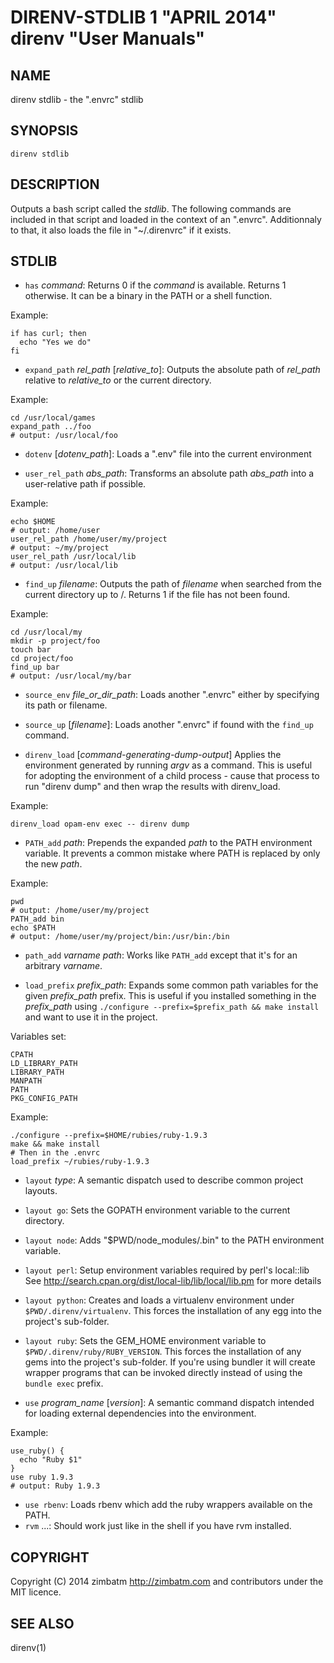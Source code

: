 DIRENV-STDLIB 1 "APRIL 2014" direnv "User Manuals"
==================================================

NAME
----

direnv stdlib - the ".envrc" stdlib

SYNOPSIS
--------

`direnv stdlib`

DESCRIPTION
-----------

Outputs a bash script called the *stdlib*. The following commands are included in that script and loaded in the context of an ".envrc". Additionnaly to that, it also loads the file in "~/.direnvrc" if it exists.

STDLIB
------

* `has` *command*:
    Returns 0 if the *command* is available. Returns 1 otherwise. It can be a binary in the PATH or a shell function.

Example:

    if has curl; then
      echo "Yes we do"
    fi

* `expand_path` *rel_path* [*relative_to*]:
    Outputs the absolute path of *rel_path* relative to *relative_to* or the current directory.

Example:

    cd /usr/local/games
    expand_path ../foo
    # output: /usr/local/foo

* `dotenv` [*dotenv_path*]:
    Loads a ".env" file into the current environment

* `user_rel_path` *abs_path*:
    Transforms an absolute path *abs_path* into a user-relative path if possible.

Example:

    echo $HOME
    # output: /home/user
    user_rel_path /home/user/my/project
    # output: ~/my/project
    user_rel_path /usr/local/lib
    # output: /usr/local/lib

* `find_up` *filename*:
    Outputs the path of *filename* when searched from the current directory up to /. Returns 1 if the file has not been found.

Example:

    cd /usr/local/my
    mkdir -p project/foo
    touch bar
    cd project/foo
    find_up bar
    # output: /usr/local/my/bar

* `source_env` *file_or_dir_path*:
    Loads another ".envrc" either by specifying its path or filename.

* `source_up` [*filename*]:
    Loads another ".envrc" if found with the `find_up` command.

* `direnv_load` [*command-generating-dump-output*]
    Applies the environment generated by running *argv* as a
    command. This is useful for adopting the environment of a child
    process - cause that process to run "direnv dump" and then wrap
    the results with direnv_load.

Example:

    direnv_load opam-env exec -- direnv dump

* `PATH_add` *path*:
    Prepends the expanded *path* to the PATH environment variable. It prevents a common mistake where PATH is replaced by only the new *path*.

Example:

    pwd
    # output: /home/user/my/project
    PATH_add bin
    echo $PATH
    # output: /home/user/my/project/bin:/usr/bin:/bin

* `path_add` *varname* *path*:
    Works like `PATH_add` except that it's for an arbitrary *varname*.

* `load_prefix` *prefix_path*:
    Expands some common path variables for the given *prefix_path* prefix. This is useful if you installed something in the *prefix_path* using
    `./configure --prefix=$prefix_path && make install` and want to use it in
    the project.

Variables set:

    CPATH
    LD_LIBRARY_PATH
    LIBRARY_PATH
    MANPATH
    PATH
    PKG_CONFIG_PATH

Example:

    ./configure --prefix=$HOME/rubies/ruby-1.9.3
    make && make install
    # Then in the .envrc
    load_prefix ~/rubies/ruby-1.9.3

* `layout` *type*:
    A semantic dispatch used to describe common project layouts.

* `layout go`:
    Sets the GOPATH environment variable to the current directory.

* `layout node`:
    Adds "$PWD/node_modules/.bin" to the PATH environment variable.

* `layout perl`:
    Setup environment variables required by perl's local::lib
    See http://search.cpan.org/dist/local-lib/lib/local/lib.pm for more
    details

* `layout python`:
    Creates and loads a virtualenv environment under `$PWD/.direnv/virtualenv`. This forces the installation of any egg into the project's sub-folder.

* `layout ruby`:
    Sets the GEM_HOME environment variable to `$PWD/.direnv/ruby/RUBY_VERSION`. This forces the installation of any gems into the project's sub-folder.
    If you're using bundler it will create wrapper programs that can be invoked directly instead of using the `bundle exec` prefix.

* `use` *program_name* [*version*]:
    A semantic command dispatch intended for loading external dependencies into the environment.

Example:

    use_ruby() {
      echo "Ruby $1"
    }
    use ruby 1.9.3
    # output: Ruby 1.9.3

* `use rbenv`:
    Loads rbenv which add the ruby wrappers available on the PATH.
* `rvm` ...:
    Should work just like in the shell if you have rvm installed.

COPYRIGHT
---------

Copyright (C) 2014 zimbatm <http://zimbatm.com> and contributors under the MIT licence.

SEE ALSO
--------

direnv(1)
